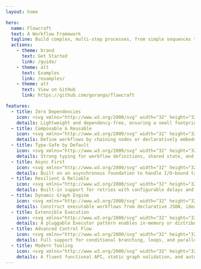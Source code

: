 ```yaml
---
layout: home

hero:
  name: Flowcraft
  text: A Workflow Framework
  tagline: Build complex, multi-step processes, from simple sequences to dynamic AI agents, running in-memory or across distributed systems.
  actions:
    - theme: brand
      text: Get Started
      link: /guide/
    - theme: alt
      text: Examples
      link: /examples/
    - theme: alt
      text: View on GitHub
      link: https://github.com/gorango/flowcraft

features:
  - title: Zero Dependencies
    icon: <svg xmlns="http://www.w3.org/2000/svg" width="32" height="32" viewBox="0 0 24 24"><path fill="none" stroke="currentColor" stroke-linecap="round" stroke-linejoin="round" stroke-width="2" d="M12 10a6 6 0 0 0-6-6H3v2a6 6 0 0 0 6 6h3m0 2a6 6 0 0 1 6-6h3v1a6 6 0 0 1-6 6h-3m0 5V10"/></svg>
    details: Lightweight and dependency-free, ensuring a small footprint and easy integration.
  - title: Composable & Reusable
    icon: <svg xmlns="http://www.w3.org/2000/svg" width="32" height="32" viewBox="0 0 24 24"><path fill="none" stroke="currentColor" stroke-linecap="round" stroke-linejoin="round" stroke-width="2" d="M4 7h3a1 1 0 0 0 1-1V5a2 2 0 0 1 4 0v1a1 1 0 0 0 1 1h3a1 1 0 0 1 1 1v3a1 1 0 0 0 1 1h1a2 2 0 0 1 0 4h-1a1 1 0 0 0-1 1v3a1 1 0 0 1-1 1h-3a1 1 0 0 1-1-1v-1a2 2 0 0 0-4 0v1a1 1 0 0 1-1 1H4a1 1 0 0 1-1-1v-3a1 1 0 0 1 1-1h1a2 2 0 0 0 0-4H4a1 1 0 0 1-1-1V8a1 1 0 0 1 1-1"/></svg>
    details: Define workflows by chaining nodes or declaratively embedding other flows as nodes.
  - title: Type-Safe by Default
    icon: <svg xmlns="http://www.w3.org/2000/svg" width="32" height="32" viewBox="0 0 24 24"><path fill="none" stroke="currentColor" stroke-linecap="round" stroke-linejoin="round" stroke-width="2" d="M12 21A12 12 0 0 1 3.5 6A12 12 0 0 0 12 3a12 12 0 0 0 8.5 3a12 12 0 0 1-.078 7.024M20 21l2-2l-2-2m-3 0l-2 2l2 2"/></svg>
    details: Strong typing for workflow definitions, shared state, and node parameters.
  - title: Async First
    icon: <svg xmlns="http://www.w3.org/2000/svg" width="32" height="32" viewBox="0 0 24 24"><path fill="none" stroke="currentColor" stroke-linecap="round" stroke-linejoin="round" stroke-width="2" d="M13 3v7h6l-8 11v-7H5z"/></svg>
    details: Built on an asynchronous foundation to handle I/O-bound tasks gracefully.
  - title: Resilient & Reliable
    icon: <svg xmlns="http://www.w3.org/2000/svg" width="32" height="32" viewBox="0 0 24 24"><path fill="none" stroke="currentColor" stroke-linecap="round" stroke-linejoin="round" stroke-width="2" d="M20 11A8.1 8.1 0 0 0 4.5 9M4 5v4h4m-4 4a8.1 8.1 0 0 0 15.5 2m.5 4v-4h-4"/></svg>
    details: Built-in support for retries with configurable delays and fallback logic.
  - title: Dynamic Graph Engine
    icon: <svg xmlns="http://www.w3.org/2000/svg" width="32" height="32" viewBox="0 0 24 24"><g fill="none" stroke="currentColor" stroke-linecap="round" stroke-linejoin="round" stroke-width="2"><path d="M5 18a2 2 0 1 0 4 0a2 2 0 1 0-4 0M5 6a2 2 0 1 0 4 0a2 2 0 1 0-4 0m10 0a2 2 0 1 0 4 0a2 2 0 1 0-4 0M7 8v8m2 2h6a2 2 0 0 0 2-2v-5"/><path d="m14 14l3-3l3 3"/></g></svg>
    details: Construct executable workflows from declarative JSON, ideal for AI agents.
  - title: Extensible Execution
    icon: <svg xmlns="http://www.w3.org/2000/svg" width="32" height="32" viewBox="0 0 24 24"><path fill="none" stroke="currentColor" stroke-linecap="round" stroke-linejoin="round" stroke-width="2" d="M9.785 6L18 14.215l-2.054 2.054a5.81 5.81 0 1 1-8.215-8.215zM4 20l3.5-3.5M15 4l-3.5 3.5M20 9l-3.5 3.5"/></svg>
    details: A pluggable Executor pattern enables in-memory or distributed flows.
  - title: Advanced Control Flow
    icon: <svg xmlns="http://www.w3.org/2000/svg" width="32" height="32" viewBox="0 0 24 24"><path fill="none" stroke="currentColor" stroke-linecap="round" stroke-linejoin="round" stroke-width="2" d="M16 4h4v4m-5 1l5-5M4 20l5-5m7 5h4v-4M4 4l16 16"/></svg>
    details: Full support for conditional branching, loops, and parallel execution.
  - title: Modern Tooling
    icon: <svg xmlns="http://www.w3.org/2000/svg" width="32" height="32" viewBox="0 0 24 24"><path fill="none" stroke="currentColor" stroke-linecap="round" stroke-linejoin="round" stroke-width="2" d="M8 21h8m-4-4v4M7 4h10m0 0v8a5 5 0 0 1-10 0V4M3 9a2 2 0 1 0 4 0a2 2 0 1 0-4 0m14 0a2 2 0 1 0 4 0a2 2 0 1 0-4 0"/></svg>
    details: A fluent functional API, static graph validation, and automatic visualizations.
---
```

